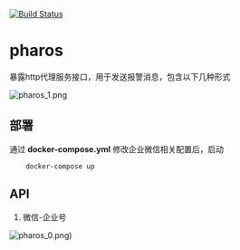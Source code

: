 [![Build Status](https://travis-ci.org/wangyuheng/pharos.svg?branch=master)](https://travis-ci.org/wangyuheng/pharos)

# pharos


暴露http代理服务接口，用于发送报警消息，包含以下几种形式

![pharos_1.png](https://raw.githubusercontent.com/wangyuheng/pharos/dev/doc/pharos_1.png)


## 部署

通过 **docker-compose.yml** 修改企业微信相关配置后，启动

```shell
    docker-compose up
```

## API

1. 微信-企业号

![pharos_0.png](https://raw.githubusercontent.com/wangyuheng/pharos/dev/doc/pharos_0.png))

